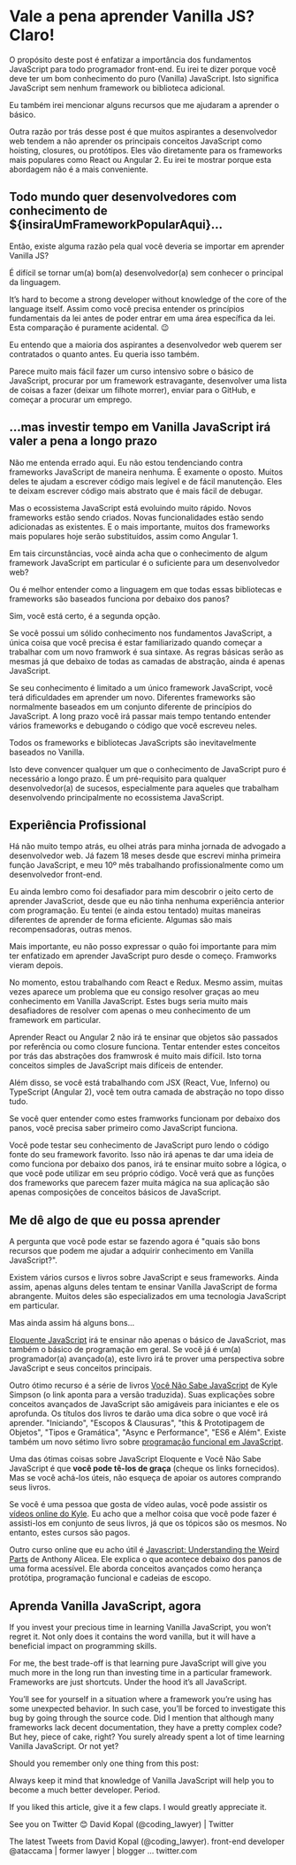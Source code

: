 # Vale a pena aprender Vanilla JS? Claro!

O propósito deste post é enfatizar a importância dos fundamentos JavaScript para todo programador front-end. Eu irei te dizer porque você deve ter um bom conhecimento do puro (Vanilla) JavaScript. Isto significa JavaScript sem nenhum framework ou biblioteca adicional.

Eu também irei mencionar alguns recursos que me ajudaram a aprender o básico.

Outra razão por trás desse post é que muitos aspirantes a desenvolvedor web tendem a não aprender os principais conceitos JavaScript como hoisting, closures, ou protótipos. Eles vão diretamente para os frameworks mais populares como React ou Angular 2. Eu irei te mostrar porque esta abordagem não é a mais conveniente.

## Todo mundo quer desenvolvedores com conhecimento de ${insiraUmFrameworkPopularAqui}...

Então, existe alguma razão pela qual você deveria se importar em aprender Vanilla JS?

É difícil se tornar um(a) bom(a) desenvolvedor(a) sem conhecer o principal da linguagem.

It’s hard to become a strong developer without knowledge of the core of the language itself. Assim como você precisa entender os princípios fundamentais da lei antes de poder entrar em uma área específica da lei. Esta comparação é puramente acidental. 😉

Eu entendo que a maioria dos aspirantes a desenvolvedor web querem ser contratados o quanto antes. Eu queria isso também.

Parece muito mais fácil fazer um curso intensivo sobre o básico de JavaScript, procurar por um framework estravagante, desenvolver uma lista de coisas a fazer (deixar um filhote morrer), enviar para o GitHub, e começar a procurar um emprego.

## ...mas investir tempo em Vanilla JavaScript irá valer a pena a longo prazo

Não me entenda errado aqui. Eu não estou tendenciando contra frameworks JavaScript de maneira nenhuma. É examente o oposto. Muitos deles te ajudam a escrever código mais legível e de fácil manutenção. Eles te deixam escrever código mais abstrato que é mais fácil de debugar.

Mas o ecossistema JavaScript está evoluindo muito rápido. Novos frameworks estão sendo criados. Novas funcionalidades estão sendo adicionadas as existentes. E o mais importante, muitos dos frameworks mais populares hoje serão substituídos, assim como Angular 1.

Em tais circunstâncias, você ainda acha que o conhecimento de algum framework JavaScript em particular é o suficiente para um desenvolvedor web?

Ou é melhor entender como a linguagem em que todas essas bibliotecas e frameworks são baseados funciona por debaixo dos panos?

Sim, você está certo, é a segunda opção.

Se você possui um sólido conhecimento nos fundamentos JavaScript, a única coisa que você precisa é estar familiarizado quando começar a trabalhar com um novo framwork é sua sintaxe. As regras básicas serão as mesmas já que debaixo de todas as camadas de abstração, ainda é apenas JavaScript.

Se seu conhecimento é limitado a um único framework JavaScript, você terá dificuldades em aprender um novo. Diferentes frameworks são normalmente baseados em um conjunto diferente de princípios do JavaScript. A long prazo você irá passar mais tempo tentando entender vários frameworks e debugando o código que você escreveu neles.

Todos os frameworks e bibliotecas JavaScripts são inevitavelmente baseados no Vanilla.

Isto deve convencer qualquer um que o conhecimento de JavaScript puro é necessário a longo prazo. É um pré-requisito para qualquer desenvolvedor(a) de sucesos, especialmente para aqueles que trabalham desenvolvendo principalmente no ecossistema JavaScript.

## Experiência Profissional

Há não muito tempo atrás, eu olhei atrás para minha jornada de advogado a desenvolvedor web. Já fazem 18 meses desde que escrevi minha primeira função JavaScript, e meu 10º mês trabalhando profissionalmente como um desenvolvedor front-end.

Eu ainda lembro como foi desafiador para mim descobrir o jeito certo de aprender JavaScriot, desde que eu não tinha nenhuma experiência anterior com programação. Eu tentei (e ainda estou tentado) muitas maneiras diferentes de aprender de forma eficiente. Algumas são mais recompensadoras, outras menos.

Mais importante, eu não posso expressar o quão foi importante para mim ter enfatizado em aprender JavaScript puro desde o começo. Framworks vieram depois.

No momento, estou trabalhando com React e Redux. Mesmo assim, muitas vezes aparece um problema que eu consigo resolver graças ao meu conhecimento em Vanilla JavaScript. Estes bugs seria muito mais desafiadores de resolver com apenas o meu conhecimento de um framework em particular.


Aprender React ou Angular 2 não irá te ensinar que objetos são passados por referência ou como closure funciona. Tentar entender estes conceitos por trás das abstrações dos framwrosk é muito mais difícil. Isto torna conceitos simples de JavaScript mais difíceis de entender.

Além disso, se você está trabalhando com JSX (React, Vue, Inferno) ou TypeScript (Angular 2), você tem outra camada de abstração no topo disso tudo.

Se você quer entender como estes framworks funcionam por debaixo dos panos, você precisa saber primeiro como JavaScript funciona.

Você pode testar seu conhecimento de JavaScript puro lendo o código fonte do seu framework favorito. Isso não irá apenas te dar uma ideia de como funciona por debaixo dos panos, irá te ensinar muito sobre a lógica, o que você pode utilizar em seu próprio código. Você verá que as funções dos frameworks que parecem fazer muita mágica na sua aplicação são apenas composições de conceitos básicos de JavaScript.

## Me dê algo de que eu possa aprender

A pergunta que você pode estar se fazendo agora é "quais são bons recursos que podem me ajudar a adquirir conhecimento em Vanilla JavaScript?".

Existem vários cursos e livros sobre JavaScript e seus frameworks. Ainda assim, apenas alguns deles tentam te ensinar Vanilla JavaScript de forma abrangente. Muitos deles são especializados em uma tecnologia JavaScript em particular.

Mas ainda assim há alguns bons...

[Eloquente JavaScript](http://eloquentjavascript.net/) irá te ensinar não apenas o básico de JavaScriot, mas também o básico de programação em geral. Se você já é um(a) programador(a) avançado(a), este livro irá te prover uma perspectiva sobre JavaScript e seus conceitos principais.

Outro ótimo recurso é a série de livros [Você Não Sabe JavaScript](https://github.com/cezaraugusto/You-Dont-Know-JS) de Kyle Simpson (o link aponta para a versão traduzida). Suas explicações sobre conceitos avançados de JavaScript são amigáveis para iniciantes e ele os aprofunda. Os títulos dos livros te darão uma dica sobre o que você irá aprender. "Iniciando", "Escopos & Clausuras", "this & Prototipagem de Objetos", "Tipos e Gramática", "Async e Performance", "ES6 e Além". Existe também um novo sétimo livro sobre [programação funcional em JavaScript](https://github.com/getify/Functional-Light-JS).

Uma das ótimas coisas sobre JavaScript Eloquente e Você Não Sabe JavaScript é que **você pode tê-los de graça** (cheque os links fornecidos). Mas se você achá-los úteis, não esqueça de apoiar os autores comprando seus livros.

Se você é uma pessoa que gosta de vídeo aulas, você pode assistir os [vídeos online do Kyle](https://frontendmasters.com/kyle-simpson/). Eu acho que a melhor coisa que você pode fazer é assisti-los em conjunto de seus livros, já que os tópicos são os mesmos. No entanto, estes cursos são pagos.

Outro curso online que eu acho útil é [Javascript: Understanding the Weird Parts](https://www.udemy.com/understand-javascript/) de Anthony Alicea. Ele explica o que acontece debaixo dos panos de uma forma acessível. Ele aborda conceitos avançados como herança protótipa, programação funcional e cadeias de escopo.

## Aprenda Vanilla JavaScript, agora

If you invest your precious time in learning Vanilla JavaScript, you won’t regret it. Not only does it contains the word vanilla, but it will have a beneficial impact on programming skills.

For me, the best trade-off is that learning pure JavaScript will give you much more in the long run than investing time in a particular framework. Frameworks are just shortcuts. Under the hood it’s all JavaScript.

You’ll see for yourself in a situation where a framework you’re using has some unexpected behavior. In such case, you’ll be forced to investigate this bug by going through the source code. Did I mention that although many frameworks lack decent documentation, they have a pretty complex code? But hey, piece of cake, right? You surely already spent a lot of time learning Vanilla JavaScript. Or not yet?

Should you remember only one thing from this post:

Always keep it mind that knowledge of Vanilla JavaScript will help you to become a much better developer. Period.

If you liked this article, give it a few claps. I would greatly appreciate it.

See you on Twitter 😊
David Kopal (@coding_lawyer) | Twitter

The latest Tweets from David Kopal (@coding_lawyer). front-end developer @ataccama | former lawyer | blogger …
twitter.com
